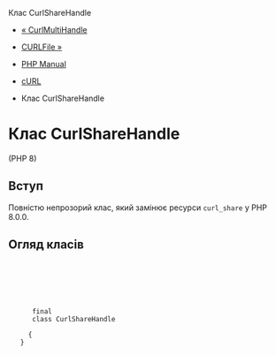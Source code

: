 Клас CurlShareHandle

-   [« CurlMultiHandle](class.curlmultihandle.html)
    
-   [CURLFile »](class.curlfile.html)
    
-   [PHP Manual](index.html)
    
-   [cURL](book.curl.html)
    
-   Клас CurlShareHandle
    

# Клас CurlShareHandle

(PHP 8)

## Вступ

Повністю непрозорий клас, який замінює ресурси `curl_share` у PHP 8.0.0.

## Огляд класів

```synopsis

     
    

    
     
      final
      class CurlShareHandle
     
     {
   }
```